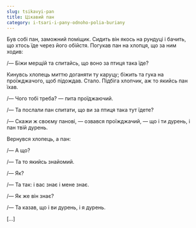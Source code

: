 ```yaml
---
slug: tsikavyi-pan
title: Цікавий пан
category: i-tsari-i-pany-odnoho-polia-buriany
---
```

Був собі пан, заможний поміщик. Сидить він якось на рундуці і бачить, що хтось їде через його обійстя. Погукав пан на хлопця, що за ним ходив:

/— Біжи мерщій та спитайсь, що воно за птиця така їде?

Кинувсь хлопець миттю доганяти ту каруцу; біжить та гука на проїжджачого, щоб підождав. Стало. Підбіга хлопчик, аж то якийсь пан їхав.

/— Чого тобі треба? — пита проїджаючий.

/— Та послали пан спитати, що ви за птиця така тут їдете?

/— Скажи ж своєму панові, — озвався проїжджачий, — що і ти дурень, і пан твій дурень.

Вернувся хлопець, а пан:

/— А що?

/— Та то якийсь знайомий.

/— Як?

/— Та так: і вас знає і мене знає.

/— Як же він знає?

/— Та казав, що і ви дурень, і я дурень.

[…]
